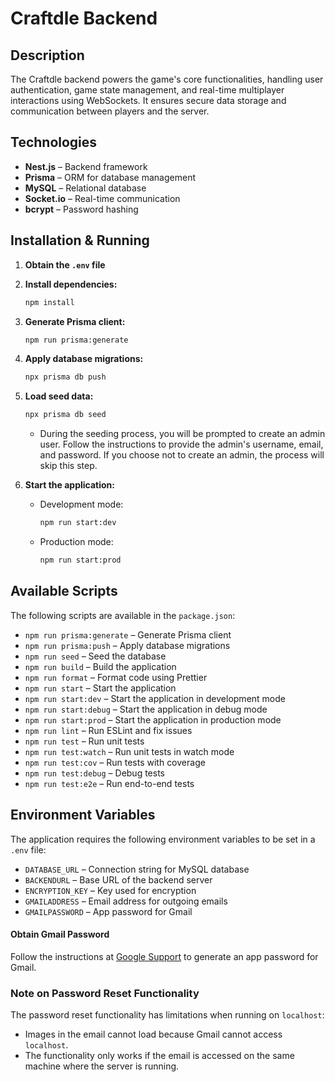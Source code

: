 # Craftdle Backend

## Description
The Craftdle backend powers the game's core functionalities, handling user authentication, game state management, and real-time multiplayer interactions using WebSockets. It ensures secure data storage and communication between players and the server.

## Technologies
- **Nest.js** – Backend framework
- **Prisma** – ORM for database management
- **MySQL** – Relational database
- **Socket.io** – Real-time communication
- **bcrypt** – Password hashing

## Installation & Running

1. **Obtain the `.env` file**
2. **Install dependencies:**
   ```sh
   npm install
   ```
3. **Generate Prisma client:**
   ```sh
   npm run prisma:generate
   ```
4. **Apply database migrations:**
   ```sh
   npx prisma db push
   ```
5. **Load seed data:**
   ```sh
   npx prisma db seed
   ```
   - During the seeding process, you will be prompted to create an admin user. Follow the instructions to provide the admin's username, email, and password. If you choose not to create an admin, the process will skip this step.

6. **Start the application:**
   - Development mode:
     ```sh
     npm run start:dev
     ```
   - Production mode:
     ```sh
     npm run start:prod
     ```

## Available Scripts

The following scripts are available in the `package.json`:

- `npm run prisma:generate` – Generate Prisma client
- `npm run prisma:push` – Apply database migrations
- `npm run seed` – Seed the database
- `npm run build` – Build the application
- `npm run format` – Format code using Prettier
- `npm run start` – Start the application
- `npm run start:dev` – Start the application in development mode
- `npm run start:debug` – Start the application in debug mode
- `npm run start:prod` – Start the application in production mode
- `npm run lint` – Run ESLint and fix issues
- `npm run test` – Run unit tests
- `npm run test:watch` – Run unit tests in watch mode
- `npm run test:cov` – Run tests with coverage
- `npm run test:debug` – Debug tests
- `npm run test:e2e` – Run end-to-end tests

## Environment Variables
The application requires the following environment variables to be set in a `.env` file:

- `DATABASE_URL` – Connection string for MySQL database
- `BACKENDURL` – Base URL of the backend server
- `ENCRYPTION_KEY` – Key used for encryption
- `GMAILADDRESS` – Email address for outgoing emails
- `GMAILPASSWORD` – App password for Gmail

#### Obtain Gmail Password
Follow the instructions at [Google Support](https://support.google.com/mail/answer/185833) to generate an app password for Gmail.

### Note on Password Reset Functionality
The password reset functionality has limitations when running on `localhost`:
- Images in the email cannot load because Gmail cannot access `localhost`.
- The functionality only works if the email is accessed on the same machine where the server is running.